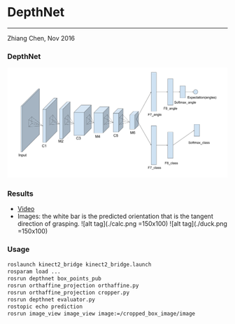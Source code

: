 # DepthNet
---
Zhiang Chen, Nov 2016

### DepthNet
![alt tag](./DepthNet.png)

### Results
* [Video](https://www.youtube.com/watch?v=qwG2HYK_bys)
* Images: the white bar is the predicted orientation that is the tangent direction of grasping.
![alt tag](./calc.png =150x100)
![alt tag](./duck.png =150x100)

### Usage
```shell
roslaunch kinect2_bridge kinect2_bridge.launch
rosparam load ...
rosrun depthnet box_points_pub
rosrun orthaffine_projection orthaffine.py
rosrun orthaffine_projection cropper.py
rosrun depthnet evaluator.py
rostopic echo prediction
rosrun image_view image_view image:=/cropped_box_image/image
```
